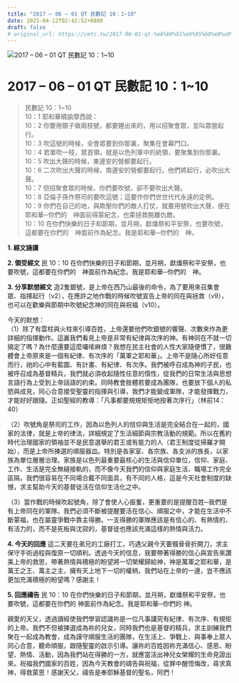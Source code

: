 ```yaml
---
title: "2017 – 06 – 01 QT 民數記 10：1~10"
date: 2025-04-12T02:42:52+0800
draft: false
# original_url: https://cmtc.tw/2017-06-01-qt-%e6%b0%91%e6%95%b8%e8%a8%98-10%ef%bc%9a110
---
```


![2017 – 06 – 01 QT  民數記 10：1\~10](/images/qt.jpg   "2017 – 06 – 01 QT  民數記 10：1\~10")

# 2017 – 06 – 01 QT 民數記 10：1\~10

> 民數記 10：1\~10  
> 10：1 耶和華曉諭摩西說：  
> 10：2 你要用銀子做兩枝號，都要錘出來的，用以招聚會眾，並叫眾營起行。  
> 10：3 吹這號的時候，全會眾要到你那裏，聚集在會幕門口。  
> 10：4 若單吹一枝，眾首領，就是以色列軍中的統領，要聚集到你那裏。  
> 10：5 吹出大聲的時候，東邊安的營都要起行。  
> 10：6 二次吹出大聲的時候，南邊安的營都要起行。他們將起行，必吹出大聲。  
> 10：7 但招聚會眾的時候，你們要吹號，卻不要吹出大聲。  
> 10：8 亞倫子孫作祭司的要吹這號；這要作你們世世代代永遠的定例。  
> 10：9 你們在自己的地，與欺壓你們的敵人打仗，就要用號吹出大聲，便在耶和華─你們的　神面前得蒙紀念，也蒙拯救脫離仇敵。  
> 10：10 在你們快樂的日子和節期，並月朔，獻燔祭和平安祭，也要吹號，這都要在你們的　神面前作為紀念。我是耶和華─你們的　神。

**1. 經文誦讀**

**2. 領受經文**
民 10：10 在你們快樂的日子和節期，並月朔，獻燔祭和平安祭，也要吹號，這都要在你們的　神面前作為紀念。我是耶和華─你們的　神。

**3. 分享默想經文**
造2隻銀號，是上帝在西乃山最後的命令，為了要用來召集會眾、指揮起行（v2），在應許之地作戰的時候吹號宣告上帝的同在與拯救（v9），也可以在歡樂與節期中吹號紀念神的同在與祝福（v10）。

今天的默想：  
（1）除了有雲柱與火柱來引導百姓，上帝還要他們吹銀號的響聲、次數來作為更詳細的指揮動作。這裏我們看見上帝是非常有紀律與次序的神。有神同在不就一切搞定了嗎？為什麼還要這麼囉嗦麻煩？我想在民主社會的人性大家隨便慣了，很難體會上帝原來是一個有紀律、有次序的「萬軍之耶和華」。上帝不是隨心所好任意而行，祂的心中有藍圖、有計畫、有紀律、有次序。我們被呼召成為神的子民，也被呼召成為基督精兵，我們就必須收起隨性任意的惰性，從我們的日常生活與思想言語行為上受到上帝話語的約束。同時教會肢體若要成為團隊，也要放下個人的私慾與成見，同心合意接受聖靈的指揮與引導，我們才能變成軍隊，才能發揮戰力，才能好好跟隨。正如聖經的教導：「凡事都要規規矩矩地按著次序行」（林前14：40）

（2）吹號角是祭司的工作，因為以色列人的信仰與生活是完全結合在一起的，國家的法律，就是上帝的律法，詳細規定了生活細節與宗教活動的規範。所以在舊約時代治理國家的領袖並不是民意選舉的君王或有能力的人（君王制度從掃羅才開始），而是上帝所揀選的順服器皿。特別是各家室、各宗族、各支派的族長，以家族為單位層層治理。家族是以色列最重要最核心的生活與信仰單位，信仰、家庭、工作、生活是完全無縫接軌的，而不像今天我們的信仰與家庭生活、職場工作完全區隔，我們很容易在不同場合戴不同面具，有不同的人格，這是今天社會制度的缺憾，求主幫助今天的基督徒活在信仰生活化之中。

（3）當作戰的時候吹起號角，除了會使人心振奮，更重要的是提醒百姓─我們是有上帝同在的軍隊。我們必須不斷被提醒要活在信心、順服之中，才能在生活中不斷蒙福，也在屬靈爭戰中靠主得勝。一支得勝的軍隊應該是有信心的、有熱情的、有活力的，而不是死板與沈寂的，基督徒也應該充滿這樣的熱情與活力。

**4. 今天的回應**
這二天要在弟兄的工廠打工，巧遇父親今天要髖骨骨折開刀，求主保守手術過程與復原一切順利。透過今天的信息，我要帶著得勝的信心與宣告來讚美上帝的救恩，帶著熱情與積極的盼望將一切榮耀歸給神，神是萬軍之耶和華，是萬王之王、萬主之主，擁有天上地下一切的權柄，我們站在上帝的一邊，豈不應該更加充滿積極的盼望嗎？感謝主！

**5. 回應禱告**
民 10：10 在你們快樂的日子和節期，並月朔，獻燔祭和平安祭，也要吹號，這都要在你們的 神面前作為紀念。我是耶和華─你們的 神。

親愛的天父，透過讀經使我們學習認識祢是一位凡事講究有紀律、有次序、有規矩的上帝。我們不但被揀選成為祢的兒女，同時我們也是基督的精兵，求主訓練我們聚在一起成為教會，成為謹守順服生活的團隊，在生活上、爭戰上、與事奉上眾人同心合意，聽命順服，跟隨聖靈的啟示引導。讓祢的百姓因祢充滿信心、感恩、盼望、熱情、活動，因為我們站在得勝的一方，就應當活出神兒女榮耀的生命見證出來。祝福我們國家的百姓，因為今天教會的禱告與祝福，從罪中醒悟悔改，尋求真神，得救蒙恩！感謝天父，禱告是奉耶穌基督的聖名，阿們！
